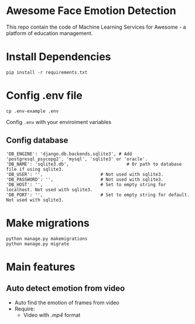 # Awesome Face Emotion Detection

This repo contain the code of Machine Learning Services for Awesome - a platform of education management.

# Install Dependencies

```
pip install -r requirements.txt
```

# Config .env file

```
cp .env-example .env
```
Config `.env` with your enviroiment variables 

## Config database 

```
'DB_ENGINE': 'django.db.backends.sqlite3', # Add 'postgresql_psycopg2', 'mysql', 'sqlite3' or 'oracle'.
'DB_NAME': 'sqlite3.db',                      # Or path to database file if using sqlite3.
'DB_USER': '',                      # Not used with sqlite3.
'DB_PASSWORD': '',                  # Not used with sqlite3.
'DB_HOST': '',                      # Set to empty string for localhost. Not used with sqlite3.
'DB_PORT': '',                      # Set to empty string for default. Not used with sqlite3.

```

# Make migrations

```
python manage.py makemigrations
python manage.py migrate
```
# Main features

##  Auto detect emotion from video
* Auto find the emotion of frames from video
* Require: 
    * Video with *.mp4* format

   